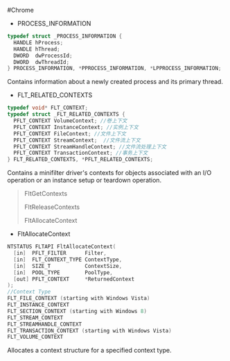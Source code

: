 #Chrome

- PROCESS_INFORMATION

```C++
typedef struct _PROCESS_INFORMATION {
  HANDLE hProcess;
  HANDLE hThread;
  DWORD  dwProcessId;
  DWORD  dwThreadId;
} PROCESS_INFORMATION, *PPROCESS_INFORMATION, *LPPROCESS_INFORMATION;
```

Contains information about a newly created process and its primary thread.

- FLT_RELATED_CONTEXTS

```C++
typedef void* FLT_CONTEXT;
typedef struct _FLT_RELATED_CONTEXTS {
  PFLT_CONTEXT VolumeContext; //卷上下文
  PFLT_CONTEXT InstanceContext; //实例上下文
  PFLT_CONTEXT FileContext; //文件上下文
  PFLT_CONTEXT StreamContext;  //文件流上下文
  PFLT_CONTEXT StreamHandleContext; //文件流处理上下文
  PFLT_CONTEXT TransactionContext; //事务上下文
} FLT_RELATED_CONTEXTS, *PFLT_RELATED_CONTEXTS;
```

Contains a minifilter driver's contexts for objects associated with an I/O operation or an instance setup or teardown operation.

> FltGetContexts
>
> FltReleaseContexts
>
> FltAllocateContext

- FltAllocateContext

```c++
NTSTATUS FLTAPI FltAllocateContext(
  [in]  PFLT_FILTER      Filter,
  [in]  FLT_CONTEXT_TYPE ContextType,
  [in]  SIZE_T           ContextSize,
  [in]  POOL_TYPE        PoolType,
  [out] PFLT_CONTEXT     *ReturnedContext
);
//Context Type
FLT_FILE_CONTEXT (starting with Windows Vista)
FLT_INSTANCE_CONTEXT
FLT_SECTION_CONTEXT (starting with Windows 8)
FLT_STREAM_CONTEXT
FLT_STREAMHANDLE_CONTEXT
FLT_TRANSACTION_CONTEXT (starting with Windows Vista)
FLT_VOLUME_CONTEXT   
```

Allocates a context structure for a specified context type.
